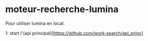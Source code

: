 # moteur-recherche-lumina


Pour utiliser lumina en local:

1: start l'(api principal)[https://github.com/work-search/api_princ]
